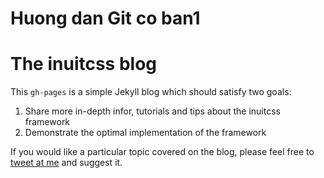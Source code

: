 
# Huong dan Git co ban1
# The inuitcss blog

This `gh-pages` is a simple Jekyll blog which should satisfy two goals:

1. Share more in-depth infor, tutorials and tips about the inuitcss framework
2. Demonstrate the optimal implementation of the framework

If you would like a particular topic covered on the blog, please feel free to
[tweet at me](http://twitter.com/inuitcss) and suggest it. 

